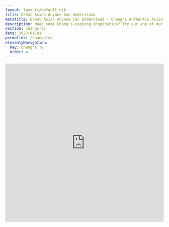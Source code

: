 ```yaml
---
layout: layouts/default.njk
title: Great Asian Anyone Can Understand
metatitle: Great Asian Anyone Can Understand - Chang's Authentic Asian Cooking
description: Need some Chang's cooking inspiration? Try our any of our simple recipes or product ideas below.
section: changs-tv
date: 2023-01-01
permalink: /changstv/
eleventyNavigation:
  key: Chang's TV
  order: 4
---
```



<div id="search"></div>

<div style="position: relative; padding-top: 100%;">
<iframe src="https://iframe.mediadelivery.net/embed/68279/3701e76e-de4b-44ba-877d-738a0d262b5c?autoplay=false" loading="lazy" style="border: none; position: absolute; top: 0; height: 100%; width: 100%;" allow="accelerometer; gyroscope; autoplay; encrypted-media; picture-in-picture;" allowfullscreen="true"></iframe>
</div>